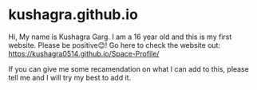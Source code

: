 # kushagra.github.io

Hi, My name is Kushagra Garg. I am a 16 year old and this is my first website. Please be positive😊!
Go here to check the website out: https://kushagra0514.github.io/Space-Profile/

If you can give me some recamendation on what I can add to this, please tell me and I will try my best to add it.
